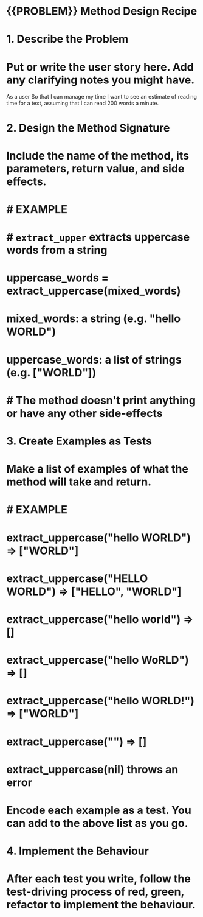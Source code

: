 # {{PROBLEM}} Method Design Recipe
# 1. Describe the Problem
# Put or write the user story here. Add any clarifying notes you might have.
As a user
So that I can manage my time
I want to see an estimate of reading time for a text, assuming that I can read 200 words a minute.

# 2. Design the Method Signature
# Include the name of the method, its parameters, return value, and side effects.

# # EXAMPLE

# # `extract_upper` extracts uppercase words from a string
# uppercase_words = extract_uppercase(mixed_words)

# mixed_words: a string (e.g. "hello WORLD")
# uppercase_words: a list of strings (e.g. ["WORLD"])

# # The method doesn't print anything or have any other side-effects
# 3. Create Examples as Tests
# Make a list of examples of what the method will take and return.

# # EXAMPLE

# extract_uppercase("hello WORLD") => ["WORLD"]
# extract_uppercase("HELLO WORLD") => ["HELLO", "WORLD"]
# extract_uppercase("hello world") => []
# extract_uppercase("hello WoRLD") => []
# extract_uppercase("hello WORLD!") => ["WORLD"]
# extract_uppercase("") => []
# extract_uppercase(nil) throws an error
# Encode each example as a test. You can add to the above list as you go.

# 4. Implement the Behaviour
# After each test you write, follow the test-driving process of red, green, refactor to implement the behaviour.